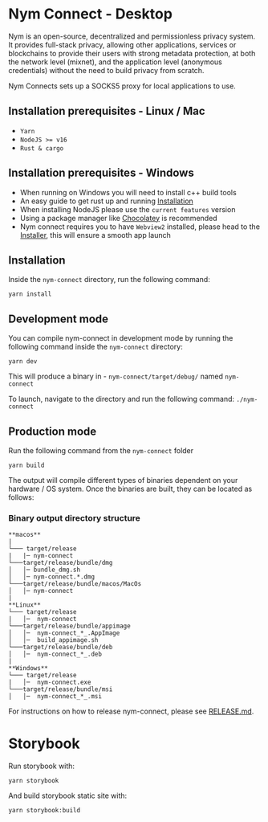 <!--
Copyright 2020 - Nym Technologies SA <contact@nymtech.net>
SPDX-License-Identifier: Apache-2.0
-->

# Nym Connect - Desktop

Nym is an open-source, decentralized and permissionless privacy system. It provides full-stack privacy, allowing other applications, services or blockchains to provide their users with strong metadata protection, at both the network level (mixnet), and the application level (anonymous credentials) without the need to build privacy from scratch.

Nym Connects sets up a SOCKS5 proxy for local applications to use.

## Installation prerequisites - Linux / Mac

- `Yarn`
- `NodeJS >= v16`
- `Rust & cargo`

## Installation prerequisites - Windows

- When running on Windows you will need to install c++ build tools
- An easy guide to get rust up and running [Installation]("http://kennykerr.ca/2019/11/18/rust-getting-started/")
- When installing NodeJS please use the `current features` version
- Using a package manager like [Chocolatey]("chocolatey.org") is recommended
- Nym connect requires you to have `Webview2` installed, please head to the [Installer](https://developer.microsoft.com/en-us/microsoft-edge/webview2/#download-section), this will ensure a smooth app launch

## Installation

Inside the `nym-connect` directory, run the following command:
```
yarn install
```

## Development mode

You can compile nym-connect in development mode by running the following command inside the `nym-connect` directory:

```
yarn dev
```
This will produce a binary in - `nym-connect/target/debug/` named `nym-connect`

To launch, navigate to the directory and run the following command: `./nym-connect`

## Production mode

Run the following command from the `nym-connect` folder
```
yarn build
```
The output will compile different types of binaries dependent on your hardware / OS system. Once the binaries are built, they can be located as follows:

### Binary output directory structure 
```
**macos**
|
└─── target/release
|   |─ nym-connect
└───target/release/bundle/dmg
│   │─ bundle_dmg.sh
│   │─ nym-connect.*.dmg
└───target/release/bundle/macos/MacOs
│   │─ nym-connect
|
**Linux**
└─── target/release
|   │─  nym-connect
└───target/release/bundle/appimage
│   │─  nym-connect_*_.AppImage
│   │─  build_appimage.sh
└───target/release/bundle/deb
│   │─  nym-connect_*_.deb
|
**Windows**
└─── target/release
|   │─  nym-connect.exe
└───target/release/bundle/msi
│   │─  nym-connect_*_.msi
```

For instructions on how to release nym-connect, please see [RELEASE.md](./docs/release/RELEASE.md).

# Storybook

Run storybook with:

```
yarn storybook
```

And build storybook static site with:

```
yarn storybook:build
```


